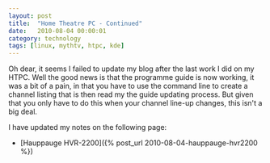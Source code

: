 ```yaml
---
layout: post
title:  "Home Theatre PC - Continued"
date:   2010-08-04 00:00:01
category: technology
tags: [linux, mythtv, htpc, kde]
---
```


Oh dear, it seems I failed to update my blog after the last work I did on my HTPC.  Well the good news is that the programme guide is now working, it was a bit of a pain, in that you have to use the command line to create a channel listing that is then read my the guide updating process.  But given that you only have to do this when your channel line-up changes, this isn't a big deal.

<!--more-->

I have updated my notes on the following page:

   * [Hauppauge HVR-2200]({% post_url 2010-08-04-hauppauge-hvr2200 %})

